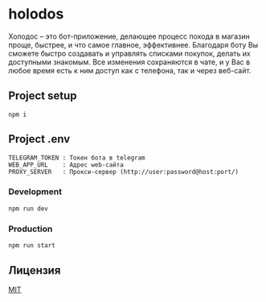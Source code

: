 # holodos

Холодос – это бот-приложение, делающее процесс похода в магазин
проще, быстрее, и что самое главное, эффективнее. Благодаря боту Вы сможете
быстро создавать и управлять списками покупок, делать их доступными
знакомым. Все изменения сохраняются в чате, и у Вас в любое время есть к ним
доступ как с телефона, так и через веб-сайт.

## Project setup

```
npm i
```

## Project .env

```
TELEGRAM_TOKEN : Токен бота в telegram
WEB_APP_URL    : Адрес web-сайта
PROXY_SERVER   : Прокси-сервер (http://user:password@host:port/)
```

### Development

```
npm run dev
```

### Production

```
npm run start
```

## Лицензия

[MIT](LICENSE)

